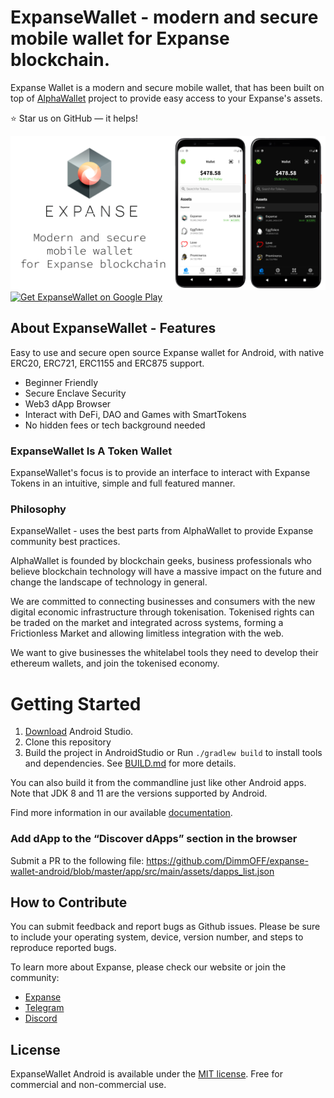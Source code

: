 # ExpanseWallet - modern and secure mobile wallet for Expanse blockchain.

Expanse Wallet is a modern and secure mobile wallet, that has been built on top of [AlphaWallet](https://github.com/AlphaWallet/alpha-wallet-android) project to provide easy access to your Expanse's assets.

⭐ Star us on GitHub — it helps!

[![ExpanseWallet open source wallet android preview](app/src/main/googleplay_description.png)](https://expanse.tech/)
<a href='https://play.google.com/store/apps/details?id=com.dmflabs.expwallet'><img alt='Get ExpanseWallet on Google Play' src='https://play.google.com/intl/en_us/badges/static/images/badges/en_badge_web_generic.png' height="100"/></a>

## About ExpanseWallet - Features

Easy to use and secure open source Expanse wallet for Android, with native ERC20, ERC721, ERC1155 and ERC875 support.

- Beginner Friendly
- Secure Enclave Security
- Web3 dApp Browser
- Interact with DeFi, DAO and Games with SmartTokens
- No hidden fees or tech background needed

### ExpanseWallet Is A Token Wallet

ExpanseWallet's focus is to provide an interface to interact with Expanse Tokens in an intuitive, simple and full featured manner.

### Philosophy
ExpanseWallet - uses the best parts from AlphaWallet to provide Expanse community best practices.

AlphaWallet is founded by blockchain geeks, business professionals who believe blockchain technology will have a massive impact on the future and change the landscape of technology in general.

We are committed to connecting businesses and consumers with the new digital economic infrastructure through tokenisation. Tokenised rights can be traded on the market and integrated across systems, forming a Frictionless Market and allowing limitless integration with the web.

We want to give businesses the whitelabel tools they need to develop their ethereum wallets, and join the tokenised economy.

# Getting Started

1. [Download](https://developer.android.com/studio/) Android Studio.
2. Clone this repository
4. Build the project in AndroidStudio or Run `./gradlew build` to install tools and dependencies. See [BUILD.md](BUILD.md) for more details.

You can also build it from the commandline just like other Android apps. Note that JDK 8 and 11 are the versions supported by Android.

Find more information in our available [documentation](https://github.com/DimmOFF/expanse-wallet-android/blob/master/docs/overview.md).

### Add dApp to the “Discover dApps” section in the browser

Submit a PR to the following file:
https://github.com/DimmOFF/expanse-wallet-android/blob/master/app/src/main/assets/dapps_list.json

## How to Contribute

You can submit feedback and report bugs as Github issues. Please be sure to include your operating system, device, version number, and steps to reproduce reported bugs.

To learn more about Expanse, please check our website or join the community:
- [Expanse](https://Expanse.tech)
- [Telegram](https://t.me/ExpanseTech)
- [Discord](https://discord.gg/DUN6r2X)

## License
ExpanseWallet Android is available under the [MIT license](https://github.com/DimmOFF/expanse-wallet-android/blob/master/LICENSE). Free for commercial and non-commercial use.
